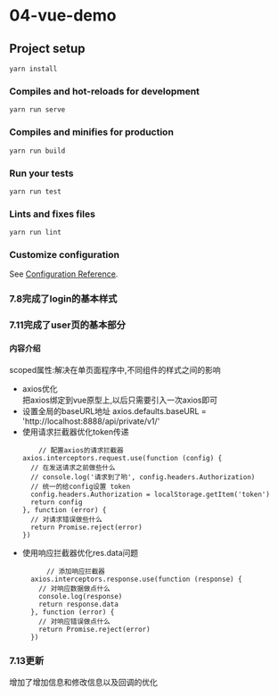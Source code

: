 # 04-vue-demo

## Project setup
```
yarn install
```

### Compiles and hot-reloads for development
```
yarn run serve
```

### Compiles and minifies for production
```
yarn run build
```

### Run your tests
```
yarn run test
```

### Lints and fixes files
```
yarn run lint
```

### Customize configuration
See [Configuration Reference](https://cli.vuejs.org/config/).

### 7.8完成了login的基本样式  

### 7.11完成了user页的基本部分
#### 内容介绍  
  scoped属性:解决在单页面程序中,不同组件的样式之间的影响 <style lang="scss" scoped></style> 
  - axios优化  
    把axios绑定到vue原型上,以后只需要引入一次axios即可 
  - 设置全局的baseURL地址
    axios.defaults.baseURL = 'http://localhost:8888/api/private/v1/'    
  - 使用请求拦截器优化token传递 
    ```
        // 配置axios的请求拦截器
    axios.interceptors.request.use(function (config) {
      // 在发送请求之前做些什么
      // console.log('请求到了哟', config.headers.Authorization)
      // 统一的给config设置 token
      config.headers.Authorization = localStorage.getItem('token')
      return config
    }, function (error) {
      // 对请求错误做些什么
      return Promise.reject(error)
    })
     ```      
  - 使用响应拦截器优化res.data问题  
    ```
          // 添加响应拦截器
      axios.interceptors.response.use(function (response) {
        // 对响应数据做点什么
        console.log(response)
        return response.data
      }, function (error) {
        // 对响应错误做点什么
        return Promise.reject(error)
      })
    ```
### 7.13更新 
  增加了增加信息和修改信息以及回调的优化      
